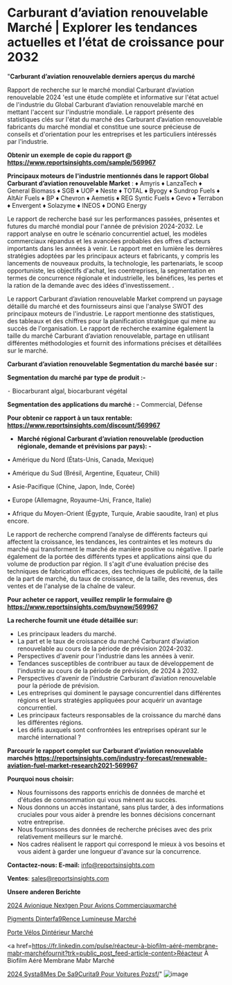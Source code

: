 # Carburant d’aviation renouvelable Marché | Explorer les tendances actuelles et l’état de croissance pour 2032

"<strong>Carburant d’aviation renouvelable derniers aperçus du marché</strong>

Rapport de recherche sur le marché mondial Carburant d’aviation renouvelable 2024 'est une étude complète et informative sur l'état actuel de l'industrie du Global Carburant d’aviation renouvelable marché en mettant l'accent sur l'industrie mondiale. Le rapport présente des statistiques clés sur l'état du marché des Carburant d’aviation renouvelable fabricants du marché mondial et constitue une source précieuse de conseils et d'orientation pour les entreprises et les particuliers intéressés par l'industrie.

<strong>Obtenir un exemple de copie du rapport @ <a href=https://www.reportsinsights.com/sample/569967>https://www.reportsinsights.com/sample/569967</a></strong>

<strong>Principaux moteurs de l'industrie mentionnés dans le rapport Global Carburant d’aviation renouvelable Market</strong> :
♦ Amyris
♦ LanzaTech
♦ General Biomass
♦ SGB
♦ UOP
♦ Neste
♦ TOTAL
♦ Byogy
♦ Sundrop Fuels
♦ AltAir Fuels
♦ BP
♦ Chevron
♦ Aemetis
♦ REG Syntic Fuels
♦ Gevo
♦ Terrabon
♦ Envergent
♦ Solazyme
♦ INEOS
♦ DONG Energy

Le rapport de recherche basé sur les performances passées, présentes et futures du marché mondial pour l'année de prévision 2024-2032. Le rapport analyse en outre le scénario concurrentiel actuel, les modèles commerciaux répandus et les avancées probables des offres d'acteurs importants dans les années à venir. Le rapport met en lumière les dernières stratégies adoptées par les principaux acteurs et fabricants, y compris les lancements de nouveaux produits, la technologie, les partenariats, le scoop opportuniste, les objectifs d'achat, les coentreprises, la segmentation en termes de concurrence régionale et industrielle, les bénéfices, les pertes et la ration de la demande avec des idées d'investissement. .

Le rapport Carburant d’aviation renouvelable Market comprend un paysage détaillé du marché et des fournisseurs ainsi que l'analyse SWOT des principaux moteurs de l'industrie. Le rapport mentionne des statistiques, des tableaux et des chiffres pour la planification stratégique qui mène au succès de l'organisation. Le rapport de recherche examine également la taille du marché Carburant d’aviation renouvelable, partage en utilisant différentes méthodologies et fournit des informations précises et détaillées sur le marché.

<strong>Carburant d’aviation renouvelable Segmentation du marché basée sur :</strong>

<strong>Segmentation du marché par type de produit :-</strong>

⁃ Biocarburant algal, biocarburant végétal

<strong>Segmentation des applications du marché : -</strong> Commercial, Défense

<strong>Pour obtenir ce rapport à un taux rentable: <a href=https://www.reportsinsights.com/discount/569967>https://www.reportsinsights.com/discount/569967</a></strong>
<ul>
  <li><strong>Marché régional Carburant d’aviation renouvelable (production régionale, demande et prévisions par pays): -</strong></li>
</ul>
• Amérique du Nord (États-Unis, Canada, Mexique)

• Amérique du Sud (Brésil, Argentine, Equateur, Chili)

• Asie-Pacifique (Chine, Japon, Inde, Corée)

• Europe (Allemagne, Royaume-Uni, France, Italie)

• Afrique du Moyen-Orient (Égypte, Turquie, Arabie saoudite, Iran) et plus encore.

Le rapport de recherche comprend l’analyse de différents facteurs qui affectent la croissance, les tendances, les contraintes et les moteurs du marché qui transforment le marché de manière positive ou négative. Il parle également de la portée des différents types et applications ainsi que du volume de production par région. Il s'agit d'une évaluation précise des techniques de fabrication efficaces, des techniques de publicité, de la taille de la part de marché, du taux de croissance, de la taille, des revenus, des ventes et de l'analyse de la chaîne de valeur.

<strong>Pour acheter ce rapport, veuillez remplir le formulaire @   <a href=https://www.reportsinsights.com/buynow/569967>https://www.reportsinsights.com/buynow/569967</a></strong>

<strong>La recherche fournit une étude détaillée sur:</strong>
<ul>
  <li>Les principaux leaders du marché.</li>
  <li>La part et le taux de croissance du marché Carburant d’aviation renouvelable au cours de la période de prévision 2024-2032.</li>
  <li>Perspectives d'avenir pour l'industrie dans les années à venir.</li>
  <li>Tendances susceptibles de contribuer au taux de développement de l'industrie au cours de la période de prévision, de 2024 à 2032.</li>
  <li>Perspectives d'avenir de l'industrie Carburant d’aviation renouvelable pour la période de prévision.</li>
  <li>Les entreprises qui dominent le paysage concurrentiel dans différentes régions et leurs stratégies appliquées pour acquérir un avantage concurrentiel.</li>
  <li>Les principaux facteurs responsables de la croissance du marché dans les différentes régions.</li>
  <li>Les défis auxquels sont confrontées les entreprises opérant sur le marché international ?</li>
</ul>

<strong>Parcourir le rapport complet sur Carburant d’aviation renouvelable marchés <a href=https://reportsinsights.com/industry-forecast/renewable-aviation-fuel-market-research2021-569967>https://reportsinsights.com/industry-forecast/renewable-aviation-fuel-market-research2021-569967</a></strong>

<strong>Pourquoi nous choisir:</strong>
<ul>
  <li>Nous fournissons des rapports enrichis de données de marché et d'études de consommation qui vous mènent au succès.</li>
  <li>Nous donnons un accès instantané, sans plus tarder, à des informations cruciales pour vous aider à prendre les bonnes décisions concernant votre entreprise.</li>
  <li>Nous fournissons des données de recherche précises avec des prix relativement meilleurs sur le marché.</li>
  <li>Nos cadres réalisent le rapport qui correspond le mieux à vos besoins et vous aident à garder une longueur d'avance sur la concurrence.</li>
</ul>
<strong>Contactez-nous:
</strong><strong>E-mail:</strong> <a href=mailto:info@reportsinsights.com>info@reportsinsights.com</a>

<strong>Ventes</strong>: <a href=mailto:sales@reportsinsights.com>sales@reportsinsights.com</a>

<strong>Unsere anderen Berichte</strong>

<a href=https://www.linkedin.com/pulse/2024-avionique-nextgen-pour-avions-commerciauxmarch%C3%A9-d7a1c/>2024 Avionique Nextgen Pour Avions Commerciauxmarché</a>

<a href=https://www.linkedin.com/pulse/pigments-dinterf%C3%A9rence-lumineuse-march%C3%A9-de-la-jcjse/>Pigments Dinterfa9Rence Lumineuse Marché</a>

<a href=https://www.linkedin.com/pulse/porte-vélos-dintérieur-marché-analyse-des-applications-wav9c/>Porte Vélos Dintérieur Marché</a>

<a href=https://fr.linkedin.com/pulse/réacteur-à-biofilm-aéré-membrane-mabr-marchéfournit?trk=public_post_feed-article-content>Réacteur À Biofilm Aéré Membrane Mabr Marché</a>

<a href=https://www.linkedin.com/pulse/2024-syst%C3%A8mes-de-s%C3%A9curit%C3%A9-pour-voitures-pozsf/>2024 Systa8Mes De Sa9Curita9 Pour Voitures Pozsf/</a>"
![image](https://github.com/daminid12/RItrends/assets/158430485/c38797dc-7d5f-46ac-a3b2-e551e6d106f5)
